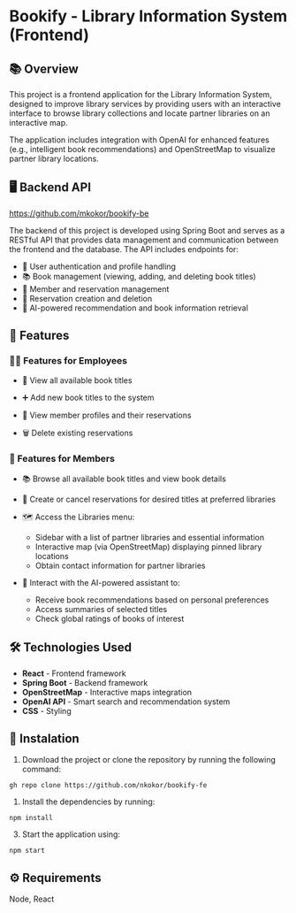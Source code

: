 # Bookify - Library Information System (Frontend)

## 📚 Overview

This project is a frontend application for the Library Information System, designed to improve library services by providing users with an interactive interface to browse library collections and locate partner libraries on an interactive map.

The application includes integration with OpenAI for enhanced features (e.g., intelligent book recommendations) and OpenStreetMap to visualize partner library locations.

## 🖥️ Backend API

https://github.com/mkokor/bookify-be

The backend of this project is developed using Spring Boot and serves as a RESTful API that provides data management and communication between the frontend and the database. The API includes endpoints for:

- 🔐 User authentication and profile handling
- 📚 Book management (viewing, adding, and deleting book titles)
- 🧾 Member and reservation management
- 📅 Reservation creation and deletion
- 🤖 AI-powered recommendation and book information retrieval

## 🚀 Features

### 👩‍💼 Features for Employees

- 📖 View all available book titles

- ➕ Add new book titles to the system

- 🧾 View member profiles and their reservations

- 🗑️ Delete existing reservations

### 👥 Features for Members

- 📚 Browse all available book titles and view book details

- 📝 Create or cancel reservations for desired titles at preferred libraries

- 🗺️ Access the Libraries menu:
    - Sidebar with a list of partner libraries and essential information
    - Interactive map (via OpenStreetMap) displaying pinned library locations
    - Obtain contact information for partner libraries

- 🤖 Interact with the AI-powered assistant to:
    - Receive book recommendations based on personal preferences
    - Access summaries of selected titles
    - Check global ratings of books of interest

## 🛠️ Technologies Used

- **React** - Frontend framework
- **Spring Boot** - Backend framework
- **OpenStreetMap** - Interactive maps integration
- **OpenAI API** - Smart search and recommendation system
- **CSS** - Styling

## 🔧 Instalation
1. Download the project or clone the repository by running the following command:
```
gh repo clone https://github.com/nkokor/bookify-fe
```
1. Install the dependencies by running:
```
npm install
```
3. Start the application using:
```
npm start
```

## ⚙ Requirements

Node, React
